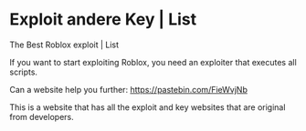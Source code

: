 # Exploit andere Key | List
The Best Roblox exploit | List

If you want to start exploiting Roblox, you need an exploiter that executes all scripts.

Can a website help you further: https://pastebin.com/FieWvjNb

This is a website that has all the exploit and key websites that are original from developers.
